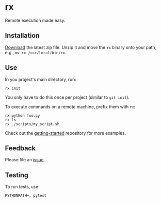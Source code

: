 # rx

Remote execution made easy.

## Installation

[Download](https://github.com/run-rx/rx/downloads) the latest zip file. Unzip it and move the `rx` binary onto your path, e.g., `mv rx /usr/local/bin/rx`.

## Use

In you project's main directory, run:

```
rx init
```

You only have to do this once per project (similar to `git init`).

To execute commands on a remote machine, prefix them with `rx`:

```
rx python foo.py
rx ls
rx ./scripts/my_script.sh
```

Check out the [getting-started](https://github.com/run-rx/getting-started) repository for more examples.

## Feedback

Please file an [issue](https://github.com/run-rx/rx/issues).

## Testing

To run tests, use:

```
PYTHONPATH=. pytest
```
